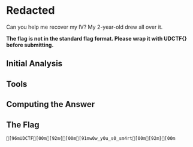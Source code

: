 # Redacted
Can you help me recover my IV? My 2-year-old drew all over it.

<b>The flag is not in the standard flag format. Please wrap it with UDCTF{} before submitting.</b>

## Initial Analysis 



## Tools 



## Computing the Answer 



## The Flag 
```bash
[96mUDCTF[00m[92m{[00m[91mw0w_y0u_s0_sm4rt[00m[92m}[00m
```